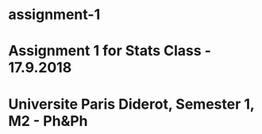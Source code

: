 # assignment-1
# Assignment 1 for Stats Class - 17.9.2018
# Universite Paris Diderot, Semester 1, M2 - Ph&Ph
